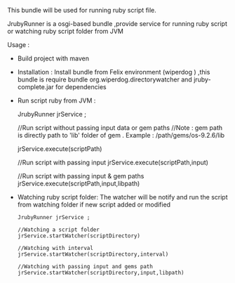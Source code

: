 This bundle will be used for running ruby script file.

JrubyRunner is a osgi-based bundle ,provide service for running ruby script or watching ruby script folder  from JVM 

Usage :
   - Build project with maven
   - Installation : 
		Install bundle from Felix environment (wiperdog ) ,this bundle is require bundle org.wiperdog.directorywatcher and jruby-complete.jar for dependencies
   - Run script ruby from JVM :
    
		JrubyRunner jrService ;
		
		//Run script without passing input data or gem paths 
		//Note : gem path is directly path to 'lib' folder of gem . Example : /path/gems/os-9.2.6/lib
		
		jrService.execute(scriptPath)
		
		//Run script with passing input
		jrService.execute(scriptPath,input)
		
		//Run script with passing input & gem paths
		jrService.execute(scriptPath,input,libpath)
   
  - Watching ruby script folder: 
	 The watcher will be notify and run the script from watching folder  if new script added or modified
    
		JrubyRunner jrService ;	
		
		//Watching a script folder
		jrService.startWatcher(scriptDirectory)
		
		//Watching with interval
		jrService.startWatcher(scriptDirectory,interval)
		
		//Watching with passing input and gems path
		jrService.startWatcher(scriptDirectory,input,libpath)
		
   
	  
	  
